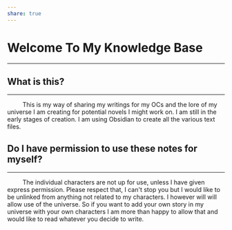 ```yaml
---
share: true
---
```

# Welcome To My Knowledge Base
---
## What is this?
---
&nbsp;&nbsp;&nbsp;&nbsp;&nbsp;&nbsp;&nbsp;&nbsp; This is my way of sharing my writings for my OCs and the lore of my universe I am creating for potential novels I might work on. I am still in the early stages of creation. I am using Obsidian to create all the various text files.

## Do I have permission to use these notes for myself?
---
&nbsp;&nbsp;&nbsp;&nbsp;&nbsp;&nbsp;&nbsp;&nbsp; The individual characters are not up for use, unless I have given express permission. Please respect that, I can't stop you but I would like to be unlinked from anything not related to my characters. I however will will allow use of the universe. So if you want to add your own story in my universe with your own characters I am more than happy to allow that and would like to read whatever you decide to write.

